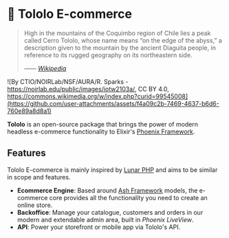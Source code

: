 # 🔭 Tololo E-commerce

> High in the mountains of the Coquimbo region of Chile lies a peak called Cerro Tololo, whose name means “on the edge of the abyss,” a description given to the mountain by the ancient Diaguita people, in reference to its rugged geography on its northeastern side.
>
> &mdash;&mdash; <cite>[Wikipedia](https://en.wikipedia.org/wiki/Cerro_Tololo_Inter-American_Observatory)</cite>

![By CTIO/NOIRLab/NSF/AURA/R. Sparks - https://noirlab.edu/public/images/iotw2103a/, CC BY 4.0, https://commons.wikimedia.org/w/index.php?curid=99545008](https://github.com/user-attachments/assets/f4a09c2b-7469-4637-b6d6-760e89a8d8a1)

**Tololo** is an open-source package that brings the power of modern headless e-commerce functionality to Elixir's [Phoenix Framework](https://phoenixframework.org/).

## Features

Tololo E-commerce is mainly inspired by [Lunar PHP](https://github.com/lunarphp/lunar) and aims to be similar in scope and features.

- **Ecommerce Engine**: Based around [Ash Framework](https://ash-hq.org/) models, the e-commerce core provides all the functionality you need to create an online store. 
- **Backoffice**: Manage your catalogue, customers and orders in our modern and extendable admin area, built in _Phoenix LiveView_.
- **API**: Power your storefront or mobile app via Tololo's API.

